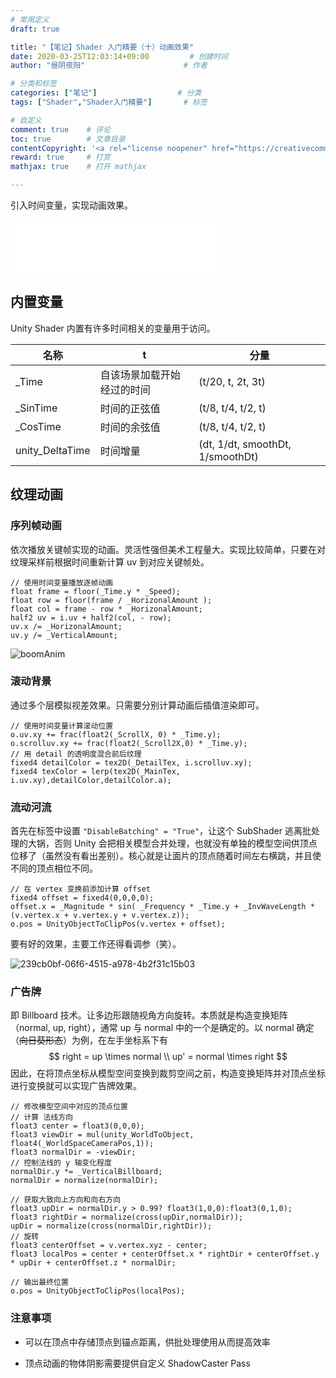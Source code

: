 ```yaml
---
# 常用定义
draft: true

title: "【笔记】Shader 入门精要（十）动画效果"
date: 2020-03-25T12:03:14+09:00			# 创建时间
author: "昼阴夜阳"        	     		# 作者

# 分类和标签
categories: ["笔记"]		            # 分类
tags: ["Shader","Shader入门精要"]  		# 标签

# 自定义
comment: true	 # 评论
toc: true        # 文章目录
contentCopyright: '<a rel="license noopener" href="https://creativecommons.org/licenses/by-nc-nd/4.0/" target="_blank">CC BY-NC-ND 4.0</a>'	# 版权规则
reward: true	 # 打赏
mathjax: true    # 打开 mathjax

---
```


引入时间变量，实现动画效果。

<iframe frameborder="no" border="0" marginwidth="0" marginheight="0" width=330 height=86 src="//music.163.com/outchain/player?type=2&id=1433340584&auto=0&height=66"></iframe>

## 内置变量

Unity Shader 内置有许多时间相关的变量用于访问。

| 名称            | t                          | 分量                             |
| --------------- | -------------------------- | -------------------------------- |
| _Time           | 自该场景加载开始经过的时间 | (t/20, t, 2t, 3t)                |
| _SinTime        | 时间的正弦值               | (t/8, t/4, t/2, t)               |
| _CosTime        | 时间的余弦值               | (t/8, t/4, t/2, t)               |
| unity_DeltaTime | 时间增量                   | (dt, 1/dt, smoothDt, 1/smoothDt) |

## 纹理动画

### 序列帧动画

依次播放关键帧实现的动画。灵活性强但美术工程量大。实现比较简单，只要在对纹理采样前根据时间重新计算 uv 到对应关键帧处。

```
// 使用时间变量播放逐帧动画
float frame = floor(_Time.y * _Speed);
float row = floor(frame / _HorizonalAmount );
float col = frame - row * _HorizonalAmount;
half2 uv = i.uv + half2(col, - row);
uv.x /= _HorizonalAmount;
uv.y /= _VerticalAmount;
```

![boomAnim](https://gitee.com/GZ1A/image-hosting/raw/master/blog/2020/03/978c864b-54be-4921-a9a8-cfa2fd5d9e80.gif)

### 滚动背景

通过多个层模拟视差效果。只需要分别计算动画后插值渲染即可。

```
// 使用时间变量计算滚动位置
o.uv.xy += frac(float2(_ScrollX, 0) * _Time.y);
o.scrolluv.xy += frac(float2(_Scroll2X,0) * _Time.y);
// 用 detail 的透明度混合前后纹理
fixed4 detailColor = tex2D(_DetailTex, i.scrolluv.xy);
fixed4 texColor = lerp(tex2D(_MainTex, i.uv.xy),detailColor,detailColor.a); 
```

### 流动河流

首先在标签中设置 `"DisableBatching" = "True"`，让这个 SubShader 逃离批处理的大锅，否则 Unity 会把相关模型合并处理，也就没有单独的模型空间供顶点位移了（虽然没有看出差别）。核心就是让面片的顶点随着时间左右横跳，并且使不同的顶点相位不同。

```
// 在 vertex 变换前添加计算 offset
fixed4 offset = fixed4(0,0,0,0);
offset.x = _Magnitude * sin( _Frequency * _Time.y + _InvWaveLength * (v.vertex.x + v.vertex.y + v.vertex.z));
o.pos = UnityObjectToClipPos(v.vertex + offset);
```

要有好的效果，主要工作还得看调参（笑）。

![239cb0bf-06f6-4515-a978-4b2f31c15b03](https://gitee.com/GZ1A/image-hosting/raw/master/blog/2020/03/150d6caf-75d9-4510-b8a4-c0028634e790.gif)

### 广告牌

即 Billboard 技术。让多边形跟随视角方向旋转。本质就是构造变换矩阵（normal, up, right），通常 up 与 normal 中的一个是确定的。以 normal 确定（~~向日葵形态~~）为例，在左手坐标系下有
$$
right = up \times normal \\
up' = normal \times right
$$
因此，在将顶点坐标从模型空间变换到裁剪空间之前，构造变换矩阵并对顶点坐标进行变换就可以实现广告牌效果。

```
// 修改模型空间中对应的顶点位置
// 计算 法线方向
float3 center = float3(0,0,0);
float3 viewDir = mul(unity_WorldToObject, float4(_WorldSpaceCameraPos,1));
float3 normalDir = -viewDir;
// 控制法线的 y 轴变化程度
normalDir.y *= _VerticalBillboard;
normalDir = normalize(normalDir);

// 获取大致向上方向和向右方向
float3 upDir = normalDir.y > 0.99? float3(1,0,0):float3(0,1,0);
float3 rightDir = normalize(cross(upDir,normalDir));
upDir = normalize(cross(normalDir,rightDir));
// 旋转
float3 centerOffset = v.vertex.xyz - center;
float3 localPos = center + centerOffset.x * rightDir + centerOffset.y * upDir + centerOffset.z * normalDir;

// 输出最终位置
o.pos = UnityObjectToClipPos(localPos);
```

### 注意事项

* 可以在顶点中存储顶点到锚点距离，供批处理使用从而提高效率

* 顶点动画的物体阴影需要提供自定义 ShadowCaster Pass

  

